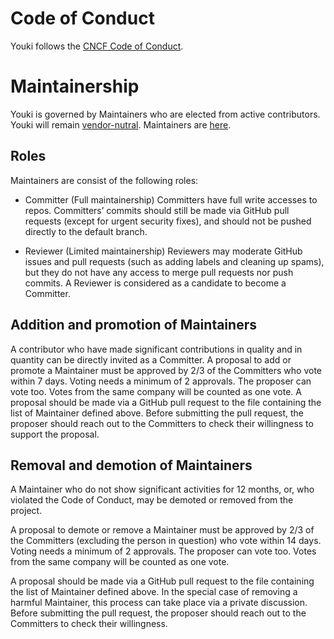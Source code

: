 # Code of Conduct

Youki follows the [CNCF Code of Conduct](https://github.com/cncf/foundation/blob/main/code-of-conduct.md).

# Maintainership

Youki is governed by Maintainers who are elected from active contributors.
Youki will remain [vendor-nutral](https://contribute.cncf.io/maintainers/community/vendor-neutrality/).
Maintainers are [here](./maintainer.md).

## Roles

Maintainers are consist of the following roles:

- Committer (Full maintainership)
    Committers have full write accesses to repos.
    Committers’ commits should still be made via GitHub pull requests (except for urgent security fixes), and should not be pushed directly to the default branch.

- Reviewer (Limited maintainership)
    Reviewers may moderate GitHub issues and pull requests (such as adding labels and cleaning up spams), but they do not have any access to merge pull requests nor push commits.
    A Reviewer is considered as a candidate to become a Committer.

## Addition and promotion of Maintainers

A contributor who have made significant contributions in quality and in quantity can be directly invited as a Committer.
A proposal to add or promote a Maintainer must be approved by 2/3 of the Committers who vote within 7 days.
Voting needs a minimum of 2 approvals. The proposer can vote too. Votes from the same company will be counted as one vote.
A proposal should be made via a GitHub pull request to the file containing the list of Maintainer defined above.
Before submitting the pull request, the proposer should reach out to the Committers to check their willingness to support the proposal.

## Removal and demotion of Maintainers

A Maintainer who do not show significant activities for 12 months, or, who violated the Code of Conduct, may be demoted or removed from the project.

A proposal to demote or remove a Maintainer must be approved by 2/3 of the Committers (excluding the person in question) who vote within 14 days.
Voting needs a minimum of 2 approvals. The proposer can vote too. Votes from the same company will be counted as one vote.

A proposal should be made via a GitHub pull request to the file containing the list of Maintainer defined above.
In the special case of removing a harmful Maintainer, this process can take place via a private discussion.
Before submitting the pull request, the proposer should reach out to the Committers to check their willingness.
